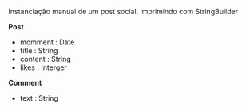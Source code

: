 Instanciação manual de um post social, imprimindo com StringBuilder

**Post**  
- momment : Date  
- title : String  
- content : String  
- likes : Interger  

**Comment**  
- text : String  
